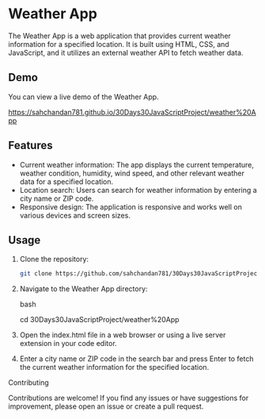 # Weather App

The Weather App is a web application that provides current weather information for a specified location. It is built using HTML, CSS, and JavaScript, and it utilizes an external weather API to fetch weather data.

## Demo

You can view a live demo of the Weather App.

https://sahchandan781.github.io/30Days30JavaScriptProject/weather%20App

## Features

- Current weather information: The app displays the current temperature, weather condition, humidity, wind speed, and other relevant weather data for a specified location.
- Location search: Users can search for weather information by entering a city name or ZIP code.
- Responsive design: The application is responsive and works well on various devices and screen sizes.

## Usage

1. Clone the repository:

   ```bash
   git clone https://github.com/sahchandan781/30Days30JavaScriptProject.git

2. Navigate to the Weather App directory:

   bash

   cd 30Days30JavaScriptProject/weather%20App

3. Open the index.html file in a web browser or using a live server extension in your code editor.

4. Enter a city name or ZIP code in the search bar and press Enter to fetch the current weather information for the specified location.

Contributing

Contributions are welcome! If you find any issues or have suggestions for improvement, please open an issue or create a pull request.
